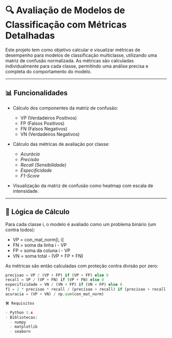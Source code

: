 # 🔍 Avaliação de Modelos de Classificação com Métricas Detalhadas

Este projeto tem como objetivo calcular e visualizar métricas de desempenho para modelos de classificação multiclasse, utilizando uma matriz de confusão normalizada. As métricas são calculadas individualmente para cada classe, permitindo uma análise precisa e completa do comportamento do modelo.

---

## 📊 Funcionalidades

- Cálculo dos componentes da matriz de confusão:
  - VP (Verdadeiros Positivos)
  - FP (Falsos Positivos)
  - FN (Falsos Negativos)
  - VN (Verdadeiros Negativos)

- Cálculo das métricas de avaliação por classe:
  - *Acurácia*
  - *Precisão*
  - *Recall (Sensibilidade)*
  - *Especificidade*
  - *F1-Score*

- Visualização da matriz de confusão como heatmap com escala de intensidade.

---

## 🧠 Lógica de Cálculo

Para cada classe i, o modelo é avaliado como um problema binário (um contra todos):

- VP = con_mat_norm[i, i]  
- FN = soma da linha i - VP  
- FP = soma da coluna i - VP  
- VN = soma total - (VP + FP + FN)

As métricas são então calculadas com proteção contra divisão por zero:

```python
precisao = VP / (VP + FP) if (VP + FP) else 0
recall = VP / (VP + FN) if (VP + FN) else 0
especificidade = VN / (VN + FP) if (VN + FP) else 0
f1 = 2 * precisao * recall / (precisao + recall) if (precisao + recall) else 0
acuracia = (VP + VN) / np.sum(con_mat_norm)

🛠 Requisitos

- Python 3.x
- Bibliotecas:
  - numpy
  - matplotlib
  - seaborn

